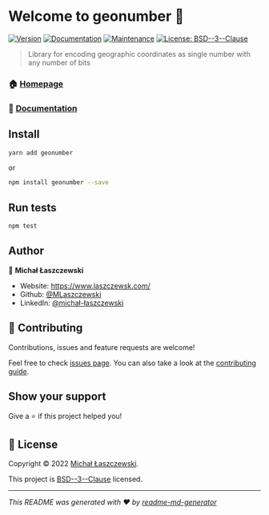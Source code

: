 # Welcome to geonumber 👋
[![Version](https://img.shields.io/npm/v/geonumber.svg)](https://www.npmjs.com/package/geonumber)
[![Documentation](https://img.shields.io/badge/documentation-yes-brightgreen.svg)](https://github.com/MLaszczewski/geowords#readme)
[![Maintenance](https://img.shields.io/badge/Maintained%3F-yes-green.svg)](https://github.com/MLaszczewski/geowords/graphs/commit-activity)
[![License: BSD--3--Clause](https://img.shields.io/github/license/MLaszczewski/geonumber)](https://github.com/MLaszczewski/geowords/blob/master/LICENSE)

> Library for encoding geographic coordinates as single number with any number of bits

### 🏠 [Homepage](https://github.com/MLaszczewski/geowords)
### 📄 [Documentation](https://github.com/MLaszczewski/geonumber/blob/master/packages/geowords/docs.md)

## Install

```sh
yarn add geonumber
```
or
```sh
npm install geonumber --save
```


## Run tests

```sh
npm test
```

## Author

👤 **Michał Łaszczewski**

* Website: https://www.laszczewsk.com/
* Github: [@MLaszczewski](https://github.com/MLaszczewski)
* LinkedIn: [@michał-łaszczewski](https://linkedin.com/in/michał-łaszczewski)

## 🤝 Contributing

Contributions, issues and feature requests are welcome!

Feel free to check [issues page](https://github.com/MLaszczewski/geowords/issues). You can also take a look at the [contributing guide](https://github.com/MLaszczewski/geowords/blob/master/CONTRIBUTING.md).

## Show your support

Give a ⭐️ if this project helped you!


## 📝 License

Copyright © 2022 [Michał Łaszczewski](https://github.com/MLaszczewski).

This project is [BSD--3--Clause](https://github.com/MLaszczewski/geowords/blob/master/LICENSE) licensed.

***
_This README was generated with ❤️ by [readme-md-generator](https://github.com/kefranabg/readme-md-generator)_

